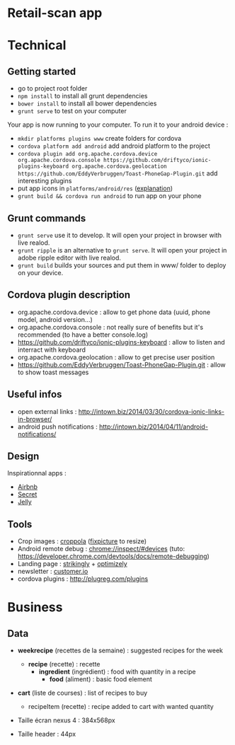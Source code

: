 # Retail-scan app

# Technical

## Getting started

- go to project root folder
- `npm install` to install all grunt dependencies
- `bower install` to install all bower dependencies
- `grunt serve` to test on your computer

Your app is now running to your computer. To run it to your android device :

- `mkdir platforms plugins www` create folders for cordova
- `cordova platform add android` add android platform to the project
- `cordova plugin add org.apache.cordova.device org.apache.cordova.console https://github.com/driftyco/ionic-plugins-keyboard org.apache.cordova.geolocation https://github.com/EddyVerbruggen/Toast-PhoneGap-Plugin.git` add interesting plugins
- put app icons in `platforms/android/res` ([explanation](http://intown.biz/2014/03/07/changing-the-cordova-app-icon/))
- `grunt build && cordova run android` to run app on your phone

## Grunt commands

- `grunt serve` use it to develop. It will open your project in browser with live realod.
- `grunt ripple` is an alternative to `grunt serve`. It will open your project in adobe ripple editor with live realod.
- `grunt build` builds your sources and put them in www/ folder to deploy on your device.


## Cordova plugin description

- org.apache.cordova.device : allow to get phone data (uuid, phone model, android version...)
- org.apache.cordova.console : not really sure of benefits but it's recommended (to have a better console.log)
- https://github.com/driftyco/ionic-plugins-keyboard : allow to listen and interract with keyboard
- org.apache.cordova.geolocation : allow to get precise user position
- https://github.com/EddyVerbruggen/Toast-PhoneGap-Plugin.git : allow to show toast messages

## Useful infos

- open external links : http://intown.biz/2014/03/30/cordova-ionic-links-in-browser/
- android push notifications : http://intown.biz/2014/04/11/android-notifications/

## Design

Inspirationnal apps :

- [Airbnb](https://play.google.com/store/apps/details?id=com.airbnb.android)
- [Secret](https://play.google.com/store/apps/details?id=ly.secret.android)
- [Jelly](https://play.google.com/store/apps/details?id=com.jellyhq.starfish)

## Tools 

- Crop images : [croppola](http://www.croppola.com/) ([fixpicture](http://www.fixpicture.org/) to resize)
- Android remote debug : [chrome://inspect/#devices](chrome://inspect/#devices) (tuto: https://developer.chrome.com/devtools/docs/remote-debugging)
- Landing page : [strikingly](http://www.strikingly.com/) + [optimizely](https://www.optimizely.fr/)
- newsletter : [customer.io](http://customer.io/)
- cordova plugins : http://plugreg.com/plugins

# Business

## Data

- __weekrecipe__ (recettes de la semaine) : suggested recipes for the week
    - __recipe__ (recette) : recette
        - __ingredient__ (ingrédient) : food with quantity in a recipe
            - __food__ (aliment) : basic food element
- __cart__ (liste de courses) : list of recipes to buy
    - recipeItem (recette) : recipe added to cart with wanted quantity

- Taille écran nexus 4 : 384x568px
- Taille header : 44px

